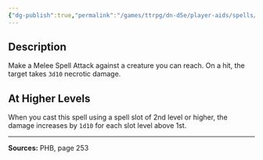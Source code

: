 ```yaml
---
{"dg-publish":true,"permalink":"/games/ttrpg/dn-d5e/player-aids/spells/level-1/inflict-wounds/","tags":["TTRPG/DND/5e","verbal","somatic"]}
---
```



## Description
Make a Melee Spell Attack against a creature you can reach.
On a hit, the target takes `3d10` necrotic damage.

## At Higher Levels
When you cast this spell using a spell slot of 2nd level or higher, the damage increases by `1d10` for each slot level above 1st.

---

**Sources:** PHB, page 253
